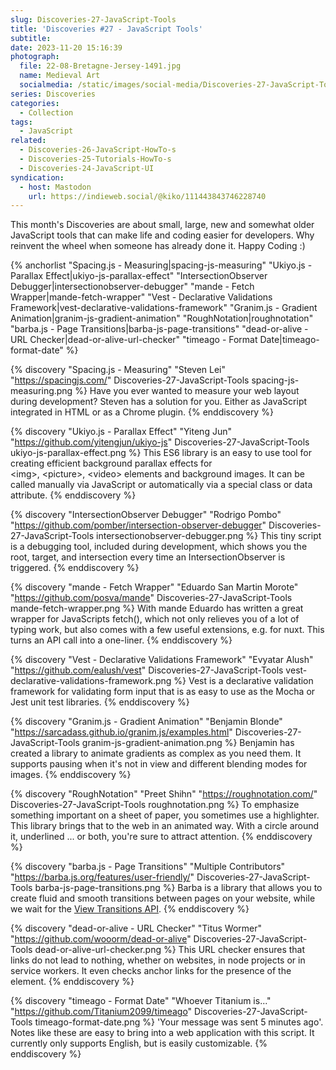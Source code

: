 ```yaml
---
slug: Discoveries-27-JavaScript-Tools
title: 'Discoveries #27 - JavaScript Tools'
subtitle:
date: 2023-11-20 15:16:39
photograph:
  file: 22-08-Bretagne-Jersey-1491.jpg
  name: Medieval Art
  socialmedia: /static/images/social-media/Discoveries-27-JavaScript-Tools.jpg
series: Discoveries
categories:
  - Collection
tags:
  - JavaScript
related:
  - Discoveries-26-JavaScript-HowTo-s
  - Discoveries-25-Tutorials-HowTo-s
  - Discoveries-24-JavaScript-UI
syndication:
  - host: Mastodon
    url: https://indieweb.social/@kiko/111443843746228740
---
```


This month&#39;s Discoveries are about small, large, new and somewhat older JavaScript tools that can make life and coding easier for developers. Why reinvent the wheel when someone has already done it. Happy Coding :)

{% anchorlist 
  "Spacing.js - Measuring|spacing-js-measuring"
  "Ukiyo.js - Parallax Effect|ukiyo-js-parallax-effect"
  "IntersectionObserver Debugger|intersectionobserver-debugger"
  "mande - Fetch Wrapper|mande-fetch-wrapper"
  "Vest - Declarative Validations Framework|vest-declarative-validations-framework"
  "Granim.js - Gradient Animation|granim-js-gradient-animation"
  "RoughNotation|roughnotation"
  "barba.js - Page Transitions|barba-js-page-transitions"
  "dead-or-alive - URL Checker|dead-or-alive-url-checker"
  "timeago - Format Date|timeago-format-date"
%}

<!-- more -->

{% discovery "Spacing.js - Measuring" "Steven Lei" "https://spacingjs.com/" Discoveries-27-JavaScript-Tools spacing-js-measuring.png %}
Have you ever wanted to measure your web layout during development? Steven has a solution for you. Either as JavaScript integrated in HTML or as a Chrome plugin.
{% enddiscovery %}

{% discovery "Ukiyo.js - Parallax Effect" "Yiteng Jun" "https://github.com/yitengjun/ukiyo-js" Discoveries-27-JavaScript-Tools ukiyo-js-parallax-effect.png %}
This ES6 library is an easy to use tool for creating efficient background parallax effects for &lt;img&gt;, &lt;picture&gt;, &lt;video&gt; elements and background images. It can be called manually via JavaScript or automatically via a special class or data attribute.
{% enddiscovery %}

{% discovery "IntersectionObserver Debugger" "Rodrigo Pombo" "https://github.com/pomber/intersection-observer-debugger" Discoveries-27-JavaScript-Tools intersectionobserver-debugger.png %}
This tiny script is a debugging tool, included during development, which shows you the root, target, and intersection every time an IntersectionObserver is triggered.
{% enddiscovery %}

{% discovery "mande - Fetch Wrapper" "Eduardo San Martin Morote" "https://github.com/posva/mande" Discoveries-27-JavaScript-Tools mande-fetch-wrapper.png %}
With mande Eduardo has written a great wrapper for JavaScripts fetch(), which not only relieves you of a lot of typing work, but also comes with a few useful extensions, e.g. for nuxt. This turns an API call into a one-liner.
{% enddiscovery %}

{% discovery "Vest - Declarative Validations Framework" "Evyatar Alush" "https://github.com/ealush/vest" Discoveries-27-JavaScript-Tools vest-declarative-validations-framework.png %}
Vest is a declarative validation framework for validating form input that is as easy to use as the Mocha or Jest unit test libraries.
{% enddiscovery %}

{% discovery "Granim.js - Gradient Animation" "Benjamin Blonde" "https://sarcadass.github.io/granim.js/examples.html" Discoveries-27-JavaScript-Tools granim-js-gradient-animation.png %}
Benjamin has created a library to animate gradients as complex as you need them. It supports pausing when it&#39;s not in view and different blending modes for images.
{% enddiscovery %}

{% discovery "RoughNotation" "Preet Shihn" "https://roughnotation.com/" Discoveries-27-JavaScript-Tools roughnotation.png %}
To emphasize something important on a sheet of paper, you sometimes use a highlighter. This library brings that to the web in an animated way. With a circle around it, underlined ... or both, you&#39;re sure to attract attention.
{% enddiscovery %}

{% discovery "barba.js - Page Transitions" "Multiple Contributors" "https://barba.js.org/features/user-friendly/" Discoveries-27-JavaScript-Tools barba-js-page-transitions.png %}
Barba is a library that allows you to create fluid and smooth transitions between pages on your website, while we wait for the [View Transitions API](https://caniuse.com/?search=View+Transitions+API).
{% enddiscovery %}

{% discovery "dead-or-alive - URL Checker" "Titus Wormer" "https://github.com/wooorm/dead-or-alive" Discoveries-27-JavaScript-Tools dead-or-alive-url-checker.png %}
This URL checker ensures that links do not lead to nothing, whether on websites, in node projects or in service workers. It even checks anchor links for the presence of the element.
{% enddiscovery %}

{% discovery "timeago - Format Date" "Whoever Titanium is..." "https://github.com/Titanium2099/timeago" Discoveries-27-JavaScript-Tools timeago-format-date.png %}
&#39;Your message was sent 5 minutes ago&#39;. Notes like these are easy to bring into a web application with this script. It currently only supports English, but is easily customizable.
{% enddiscovery %}
